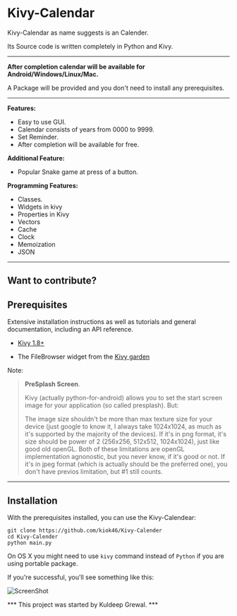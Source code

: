 Kivy-Calendar
=============

Kivy-Calendar as name suggests is an Calender.

Its Source code is written completely in Python and Kivy.
***
**After completion calendar will be available for 
Android/Windows/Linux/Mac.**

 A Package will be provided and you don't need to install any prerequisites.

***
**Features:**

- Easy to use GUI.
- Calendar consists of years from 0000 to 9999.
- Set Reminder.
- After completion will be available for free.

**Additional Feature:**

- Popular Snake game at press of a button.

**Programming Features:**

- Classes.
- Widgets in kivy
- Properties in Kivy
- Vectors
- Cache
- Clock
- Memoization
- JSON
 
***
Want to contribute?
-------------------

Prerequisites
-------------
Extensive installation instructions as well as tutorials and general documentation, including an API reference.
- [Kivy 1.8+](http://kivy.org/#download)

- The FileBrowser widget from the [Kivy garden](http://kivy.org/docs/api-kivy.garden.html)


Note:

> **PreSplash Screen**.
> 
> Kivy (actually python-for-android) allows you to set the start screen
> image for your application (so called presplash). But:
> 
> The image size shouldn't be more than max texture size for your device
> (just google to know it, I always take 1024x1024, as much as it's
> supported by the majority of the devices). If it's in png format, it's
> size should be power of 2 (256x256, 512x512, 1024x1024), just like
> good old openGL. Both of these limitations are openGL implementation
> agnonostic, but you never know, if it's good or not. If it's in jpeg
> format (which is actually should be the preferred one), you don't have
> previos limitation, but #1 still counts.

***
Installation
------------

With the prerequisites installed, you can use the Kivy-Calendear:

    git clone https://github.com/kiok46/Kivy-Calender
    cd Kivy-Calender
    python main.py


On OS X you might need to use `kivy` command instead of `Python` if you are using portable package.

If you're successful, you'll see something like this:

![ScreenShot](https://raw.github.com/kivy/kivy-designer/master/kivy_designer.png)

*** This project was started by Kuldeep Grewal. ***

